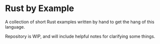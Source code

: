 # Rust by Example
A collection of short Rust examples written by hand to get the hang of this language.

Repository is WIP, and will include helpful notes for clarifying some things.